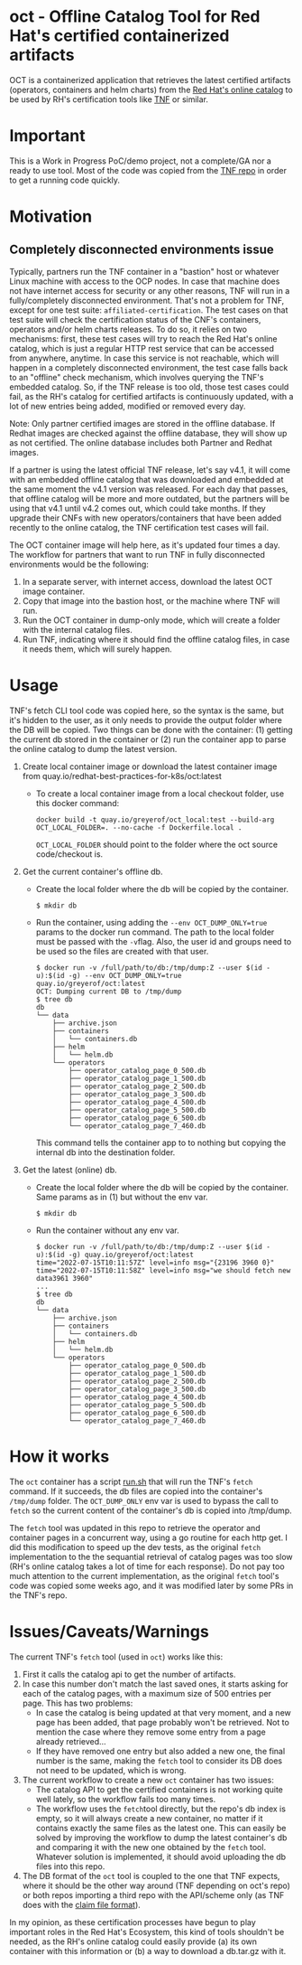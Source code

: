 # oct - Offline Catalog Tool for Red Hat's certified containerized artifacts
OCT is a containerized application that retrieves the latest certified artifacts (operators, containers and helm charts) from the [Red Hat's online catalog](https://catalog.redhat.com/api/containers/v1/ui/) to be used by RH's certification tools like [TNF](https://github.com/redhat-best-practices-for-k8s/certsuite) or similar.

# Important
This is a Work in Progress PoC/demo project, not a complete/GA nor a ready to use tool. Most of the code was copied from the [TNF repo](https://github.com/redhat-best-practices-for-k8s/certsuite) in order to get a running code quickly.

# Motivation
## Completely disconnected environments issue

Typically, partners run the TNF container in a "bastion" host or whatever Linux machine with access to the OCP nodes. In case that machine does not have internet access for security or any other reasons, TNF will run in a fully/completely disconnected environment. That's not a problem for TNF, except for one test suite: `affiliated-certification`. The test cases on that test suite will check the certification status of the CNF's containers, operators and/or helm charts releases. To do so, it relies on two mechanisms: first, these test cases will try to reach the Red Hat's online catalog, which is just a regular HTTP rest service that can be accessed from anywhere, anytime. In case this service is not reachable, which will happen in a completely disconnected environment, the test case falls back to an "offline" check mechanism, which involves querying the TNF's embedded catalog. So, if the TNF release is too old, those test cases could fail, as the RH's catalog for certified artifacts is continuously updated, with a lot of new entries being added, modified or removed every day.

Note: Only partner certified images are stored in the offline database. If Redhat images are checked against the offline database, they will show up as not certified. The online database includes both Partner and Redhat images.

If a partner is using the latest official TNF release, let's say v4.1, it will come with an embedded offline catalog that was downloaded and embedded at the same moment the v4.1 version was released. For each day that passes, that offline catalog will be more and more outdated, but the partners will be using that v4.1 until v4.2 comes out, which could take months. If they upgrade their CNFs with new operators/containers that have been added recently to the online catalog, the TNF certification test cases will fail.

The OCT container image will help here, as it's updated four times a day. The workflow for partners that want to run TNF in fully disconnected environments would be the following:
1. In a separate server, with internet access, download the latest OCT image container.
2. Copy that image into the bastion host, or the machine where TNF will run.
3. Run the OCT container in dump-only mode, which will create a folder with the internal catalog files.
4. Run TNF, indicating where it should find the offline catalog files, in case it needs them, which will surely happen.
# Usage

TNF's fetch CLI tool code was copied here, so the syntax is the same, but it's hidden to the user, as it only needs to provide the output folder where the DB will be copied. Two things can be done with the container: (1) getting the current db stored in the container or (2) run the container app to parse the online catalog to dump the latest version.
1. Create local container image or download the latest container image from quay.io/redhat-best-practices-for-k8s/oct:latest
    - To create a local container image from a local checkout folder, use this docker command:
      ```
      docker build -t quay.io/greyerof/oct_local:test --build-arg OCT_LOCAL_FOLDER=. --no-cache -f Dockerfile.local .
      ```
      `OCT_LOCAL_FOLDER` should point to the folder where the oct source code/checkout is.
2. Get the current container's offline db.
    - Create the local folder where the db will be copied by the container.
      ```
      $ mkdir db
      ```
    - Run the container, using adding the `--env OCT_DUMP_ONLY=true` params to the docker run command. The path to the local folder must be passed with the `-v`flag. Also, the user id and groups need to be used so the files are created with that user.
      ```
      $ docker run -v /full/path/to/db:/tmp/dump:Z --user $(id -u):$(id -g) --env OCT_DUMP_ONLY=true quay.io/greyerof/oct:latest
      OCT: Dumping current DB to /tmp/dump
      $ tree db
      db
      └── data
          ├── archive.json
          ├── containers
          │   └── containers.db
          ├── helm
          │   └── helm.db
          └── operators
              ├── operator_catalog_page_0_500.db
              ├── operator_catalog_page_1_500.db
              ├── operator_catalog_page_2_500.db
              ├── operator_catalog_page_3_500.db
              ├── operator_catalog_page_4_500.db
              ├── operator_catalog_page_5_500.db
              ├── operator_catalog_page_6_500.db
              └── operator_catalog_page_7_460.db

      ```
      This command tells the container app to to nothing but copying the internal db into the destination folder.

3. Get the latest (online) db.
    - Create the local folder where the db will be copied by the container. Same params as in (1) but without the env var.
      ```
      $ mkdir db
      ```
    - Run the container without any env var.
      ```
      $ docker run -v /full/path/to/db:/tmp/dump:Z --user $(id -u):$(id -g) quay.io/greyerof/oct:latest
      time="2022-07-15T10:11:57Z" level=info msg="{23196 3960 0}"
      time="2022-07-15T10:11:58Z" level=info msg="we should fetch new data3961 3960"
      ...
      $ tree db
      db
      └── data
          ├── archive.json
          ├── containers
          │   └── containers.db
          ├── helm
          │   └── helm.db
          └── operators
              ├── operator_catalog_page_0_500.db
              ├── operator_catalog_page_1_500.db
              ├── operator_catalog_page_2_500.db
              ├── operator_catalog_page_3_500.db
              ├── operator_catalog_page_4_500.db
              ├── operator_catalog_page_5_500.db
              ├── operator_catalog_page_6_500.db
              └── operator_catalog_page_7_460.db

      ```

# How it works
The `oct` container has a script [run.sh](https://github.com/redhat-best-practices-for-k8s/oct/blob/main/scripts/run.sh) that will run the TNF's `fetch` command. If it succeeds, the db files are copied into the container's `/tmp/dump` folder. The `OCT_DUMP_ONLY` env var is used to bypass the call to `fetch` so the current content of the container's db is copied into /tmp/dump.

The `fetch` tool was updated in this repo to retrieve the operator and container pages in a concurrent way, using a go routine for each http get. I did this modification to speed up the dev tests, as the original `fetch` implementation to the the sequantial retrieval of catalog pages was too slow (RH's online catalog takes a lot of time for each response). Do not pay too much attention to the current implementation, as the original `fetch` tool's code was copied some weeks ago, and it was modified later by some PRs in the TNF's repo.
# Issues/Caveats/Warnings
The current TNF's `fetch` tool (used in `oct`) works like this:
1. First it calls the catalog api to get the number of artifacts.
2. In case this number don't match the last saved ones, it starts asking for each of the catalog pages, with a maximum size of 500 entries per page. This has two problems:
   - In case the catalog is being updated at that very moment, and a new page has been added, that page probably won't be retrieved. Not to mention the case where they remove some entry from a page already retrieved...
   - If they have removed one entry but also added a new one, the final number is the same, making the `fetch` tool to consider its DB does not need to be updated, which is wrong.
3. The current workflow to create a new `oct` container has two issues:
   - The catalog API to get the certified containers is not working quite well lately, so the workflow fails too many times.
   - The workflow uses the `fetch`tool directly, but the repo's db index is empty, so it will always create a new container, no matter if it contains exactly the same files as the latest one. This can easily be solved by improving the workflow to dump the latest container's db and comparing it with the new one obtained by the `fetch` tool. Whatever solution is implemented, it should avoid uploading the db files into this repo.
4. The DB format of the `oct` tool is coupled to the one that TNF expects, where it should be the other way around (TNF depending on oct's repo) or both repos importing a third repo with the API/scheme only (as TNF does with the [claim file format](https://github.com/redhat-best-practices-for-k8s/certsuite-claim)).

In my opinion, as these certification processes have begun to play important roles in the Red Hat's Ecosystem, this kind of tools shouldn't be needed, as the RH's online catalog could easily provide (a) its own container with this information or (b) a way to download a db.tar.gz with it.
